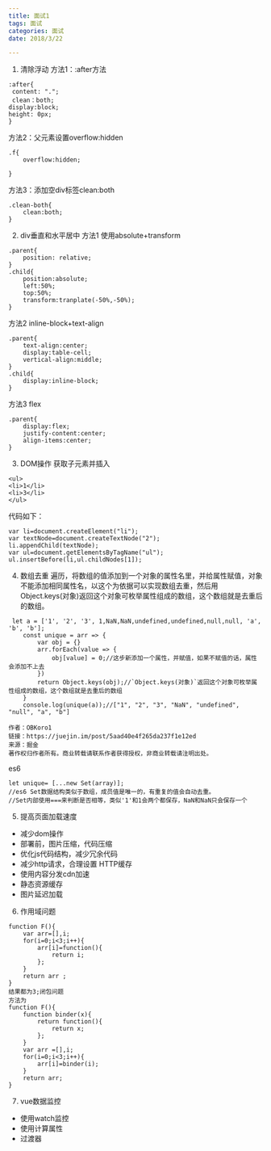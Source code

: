 ```yaml
---
title: 面试1
tags: 面试
categories: 面试
date: 2018/3/22

---
```



1. 清除浮动
方法1：:after方法
```
:after{
 content: ".";
 clean：both;
display:block;
height: 0px;
}
```
方法2：父元素设置overflow:hidden
```
.f{
    overflow:hidden;
    
}
```
方法3：添加空div标签clean:both
```
.clean-both{
    clean:both;
}
```
2. div垂直和水平居中
方法1 使用absolute+transform
```
.parent{
    position: relative;
}
.child{
    position:absolute;
    left:50%;
    top:50%;
    transform:tranplate(-50%,-50%);
}
```
方法2 inline-block+text-align
```
.parent{
    text-align:center;
    display:table-cell;
    vertical-align:middle;
}
.child{
    display:inline-block;
}

```
方法3 flex
```
.parent{
    display:flex;
    justify-content:center;
    align-items:center;
}
```
3. DOM操作
获取子元素并插入
```
<ul>
<li>1</li>
<li>3</li>
</ul>
```
代码如下：
```
var li=document.createElement("li");
var textNode=document.createTextNode("2");
li.appendChild(textNode);
var ul=document.getElementsByTagName("ul");
ul.insertBefore(li,ul.childNodes[1]);

```
4. 数组去重
遍历，将数组的值添加到一个对象的属性名里，并给属性赋值，对象不能添加相同属性名，以这个为依据可以实现数组去重，然后用Object.keys(对象)返回这个对象可枚举属性组成的数组，这个数组就是去重后的数组。
```
 let a = ['1', '2', '3', 1,NaN,NaN,undefined,undefined,null,null, 'a', 'b', 'b'];
    const unique = arr => {
        var obj = {}
        arr.forEach(value => {
            obj[value] = 0;//这步新添加一个属性，并赋值，如果不赋值的话，属性会添加不上去
        })
        return Object.keys(obj);//`Object.keys(对象)`返回这个对象可枚举属性组成的数组，这个数组就是去重后的数组
    }
    console.log(unique(a));//["1", "2", "3", "NaN", "undefined", "null", "a", "b"]

作者：OBKoro1
链接：https://juejin.im/post/5aad40e4f265da237f1e12ed
来源：掘金
著作权归作者所有。商业转载请联系作者获得授权，非商业转载请注明出处。
```
es6
```
let unique= [...new Set(array)];
//es6 Set数据结构类似于数组，成员值是唯一的，有重复的值会自动去重。
//Set内部使用===来判断是否相等，类似'1'和1会两个都保存，NaN和NaN只会保存一个
```
5. 提高页面加载速度
- 减少dom操作
- 部署前，图片压缩，代码压缩
- 优化js代码结构，减少冗余代码
- 减少http请求，合理设置 HTTP缓存
- 使用内容分发cdn加速
- 静态资源缓存
- 图片延迟加载
6. 作用域问题
```
function F(){
    var arr=[],i;
    for(i=0;i<3;i++){
        arr[i]=function(){
            return i;
        };
    }
    return arr ;
}
结果都为3;闭包问题
方法为
function F(){
    function binder(x){
        return function(){
            return x;
        };
    }
    var arr =[],i;
    for(i=0;i<3;i++){
        arr[i]=binder(i);
    }
    return arr;
}
```
7. vue数据监控
- 使用watch监控
- 使用计算属性
- 过渡器



